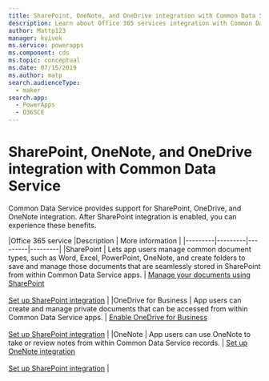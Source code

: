 ```yaml
---
title: SharePoint, OneNote, and OneDrive integration with Common Data Service | Microsoft Docs
description: Learn about Office 365 services integration with Common Data Service.
author: Mattp123
manager: kvivek
ms.service: powerapps
ms.component: cds
ms.topic: conceptual
ms.date: 07/15/2019
ms.author: matp
search.audienceType: 
  - maker
search.app: 
  - PowerApps
  - D365CE
---
```


# SharePoint, OneNote, and OneDrive integration with Common Data Service

Common Data Service provides support for SharePoint, OneDrive, and OneNote integration. After SharePoint integration is enabled, you can experience these benefits.  


|Office 365 service  |Description  | More information  |
|---------|---------|---------|---------|
|SharePoint     |  Lets app users manage common document types, such as Word, Excel, PowerPoint, OneNote, and create folders to save and manage those documents that are seamlessly stored in SharePoint from within Common Data Service apps.     |  [Manage your documents using SharePoint](/dynamics365/customer-engagement/admin/manage-documents-using-sharepoint) <br /> <br /> [Set up SharePoint integration](/dynamics365/customer-engagement/admin/set-up-sharepoint-integration)     |
|OneDrive for Business     |  App users can create and manage private documents that can be accessed from within Common Data Service apps.      |  [Enable OneDrive for Business](/dynamics365/customer-engagement/admin/enable-onedrive-for-business) <br /> <br /> [Set up SharePoint integration](/dynamics365/customer-engagement/admin/set-up-sharepoint-integration)     |
|OneNote     | App users can use OneNote to take or review notes from within Common Data Service records.      |   [Set up OneNote integration](/dynamics365/customer-engagement/admin/set-up-onenote-integration-in-dynamics-365) <br /> <br /> [Set up SharePoint integration](/dynamics365/customer-engagement/admin/set-up-sharepoint-integration)    | 
